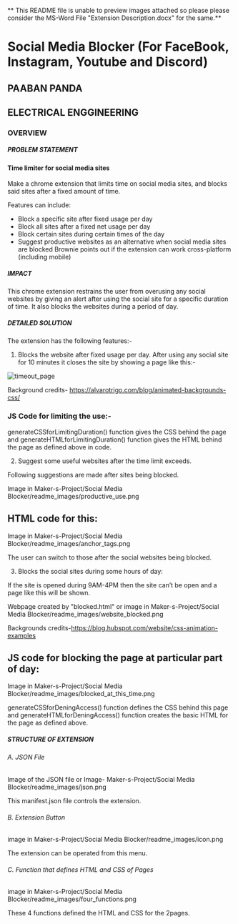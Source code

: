 ** This README file is unable to preview images attached so please please consider the MS-Word File "Extension Description.docx" for the same.**


# Social Media Blocker (For FaceBook, Instagram, Youtube and Discord)
## PAABAN PANDA
## ELECTRICAL ENGGINEERING

### OVERVIEW

##### PROBLEM STATEMENT

#### Time limiter for social media sites
Make a chrome extension that limits time on social media sites, and blocks said sites after a fixed amount of time.

Features can include:
- Block a specific site after fixed usage per day
- Block all sites after a fixed net usage per day
- Block certain sites during certain times of the day
- Suggest productive websites as an alternative when social media sites are blocked
Brownie points out if the extension can work cross-platform (including
mobile)

##### IMPACT
This chrome extension restrains the user from overusing any social websites by giving an alert after using the social site for a specific duration of time. It also blocks the websites during a period of day.

##### DETAILED SOLUTION
The extension has the following features:-
1)	Blocks the website after fixed usage per day.
After using any social site for 10 minutes it closes the site by showing a page like this:-

![timeout_page](https://user-images.githubusercontent.com/122373317/224470593-aa1bae54-1dd0-434c-8511-9b9c2a84e16f.png)

Background credits- https://alvarotrigo.com/blog/animated-backgrounds-css/

### JS Code for limiting the use:-



generateCSSforLimitingDuration() function gives the CSS behind the page and generateHTMLforLimitingDuration() function gives the HTML behind the page as defined above in code.

2)	Suggest some useful websites after the time limit exceeds.

Following suggestions are made after sites being blocked.

Image in Maker-s-Project/Social Media Blocker/readme_images/productive_use.png

## HTML code for this:

Image in Maker-s-Project/Social Media Blocker/readme_images/anchor_tags.png

The user can switch to those after the social websites being blocked.


3)	Blocks the social sites during some hours of day:

If the site is opened during 9AM-4PM then the site can’t be open and a page like this will be shown.

Webpage created by "blocked.html" or image in Maker-s-Project/Social Media Blocker/readme_images/website_blocked.png

Backgrounds credits-https://blog.hubspot.com/website/css-animation-examples

## JS code for blocking the page at particular part of day:

Image in Maker-s-Project/Social Media Blocker/readme_images/blocked_at_this_time.png

generateCSSforDeningAccess() function defines the CSS behind this page and generateHTMLforDeningAccess() function creates the basic HTML for the page as defined above.


##### STRUCTURE OF EXTENSION

###### A.	JSON File

Image of the JSON file or Image- Maker-s-Project/Social Media Blocker/readme_images/json.png

This manifest.json file controls the extension.


######	B.	Extension Button

image in Maker-s-Project/Social Media Blocker/readme_images/icon.png

The extension can be operated from this menu.

######	C.	Function that defines HTML and CSS of Pages

image in Maker-s-Project/Social Media Blocker/readme_images/four_functions.png

These 4 functions defined the HTML and CSS for the 2pages.




